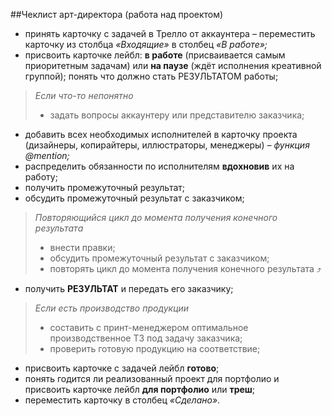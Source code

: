 ##Чеклист арт-директора (работа над проектом)

*  принять карточку с задачей в Трелло от аккаунтера – переместить карточку из столбца *«Входящие»* в столбец *«В работе»;*
*  присвоить карточке лейбл:  **в работе**  (присваивается самым приоритетным задачам) или  **на паузе**  (ждёт исполнения креативной группой);
понять что должно стать РЕЗУЛЬТАТОМ работы;

>*Если что-то непонятно*
>*  задать вопросы аккаунтеру или представителю заказчика;

*  добавить всех необходимых исполнителей в карточку проекта (дизайнеры, копирайтеры, иллюстраторы, менеджеры) *– функция @mention;*
*  распределить обязанности по исполнителям **вдохновив** их на работу;
*  получить промежуточный результат;
*  обсудить промежуточный результат с заказчиком;

>*Повторяющийся цикл до момента получения конечного результата*
>*  внести правки;
>*  обсудить промежуточный результат с заказчиком;
>*  повторять цикл до момента получения конечного результата ⤴

*  получить **РЕЗУЛЬТАТ** и передать его заказчику;

>*Если есть производство продукции*
>*  составить с принт-менеджером оптимальное производственное ТЗ под задачу заказчика;
>*  проверить готовую продукцию на соответствие; 

*  присвоить карточке с задачей лейбл **готово**;
*  понять годится ли реализованный проект для портфолио и присвоить карточке лейбл  **для  портфолио**  или  **треш**;
*  переместить карточку в столбец *«Сделано»*.
